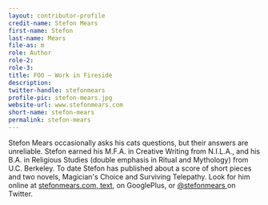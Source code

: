 ```yaml
---
layout: contributor-profile
credit-name: Stefon Mears
first-name: Stefon
last-name: Mears
file-as: m
role: Author
role-2:
role-3:
title: FOO — Work in Fireside
description: 
twitter-handle: stefonmears
profile-pic: stefon-mears.jpg
website-url: www.stefonmears.com
short-name: stefon-mears
permalink: stefon-mears
---
```

Stefon Mears occasionally asks his cats questions, but their answers are unreliable. Stefon earned his M.F.A. in Creative Writing from N.I.L.A., and his B.A. in Religious Studies (double emphasis in Ritual and Mythology) from U.C. Berkeley. To date Stefon has published about a score of short pieces and two novels, Magician's Choice and Surviving Telepathy. Look for him online at [stefonmears.com, text](http://www.stefonmears.com), on GooglePlus, or [@stefonmears ](http://www.twitter.com/stefonmears) on Twitter.
